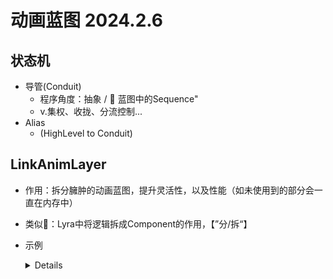 
# 动画蓝图 2024.2.6
  ## 状态机
  - 导管(Conduit)
    - 程序角度：抽象 / 🧠 蓝图中的Sequence"
    - v.集权、收拢、分流控制...
  - Alias
    - (HighLevel to Conduit) 
  ## LinkAnimLayer
  - 作用：拆分臃肿的动画蓝图，提升灵活性，以及性能（如未使用到的部分会一直在内存中）
  - 类似🧠：Lyra中将逻辑拆成Component的作用，【”分/拆“】
  - 示例
    <details>
      
    - ![image](https://github.com/lanwu5/lantz.github.io/assets/42904565/9379b73d-f4e5-4787-8e44-24208f168a2e)
    - ![image](https://github.com/lanwu5/lantz.github.io/assets/42904565/3d4a6b74-50a0-47bc-86b6-1289a71a5662)
      
    </detail>


